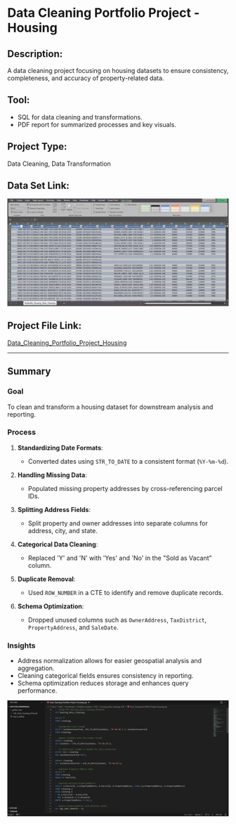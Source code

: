 # Data Cleaning Portfolio Project - Housing

## Description:
A data cleaning project focusing on housing datasets to ensure consistency, completeness, and accuracy of property-related data.

## Tool:
- SQL for data cleaning and transformations.
- PDF report for summarized processes and key visuals.

## Project Type:
Data Cleaning, Data Transformation

## Data Set Link:
![Housing_Data_Set](Housing_Data_Set.png)

## Project File Link:
[Data_Cleaning_Portfolio_Project_Housing](Data_Cleaning_Portfolio_Project_Housing.sql)

---

## Summary

### Goal
To clean and transform a housing dataset for downstream analysis and reporting.

### Process
1. **Standardizing Date Formats**:
   - Converted dates using `STR_TO_DATE` to a consistent format (`%Y-%m-%d`).

2. **Handling Missing Data**:
   - Populated missing property addresses by cross-referencing parcel IDs.

3. **Splitting Address Fields**:
   - Split property and owner addresses into separate columns for address, city, and state.

4. **Categorical Data Cleaning**:
   - Replaced 'Y' and 'N' with 'Yes' and 'No' in the "Sold as Vacant" column.

5. **Duplicate Removal**:
   - Used `ROW_NUMBER` in a CTE to identify and remove duplicate records.

6. **Schema Optimization**:
   - Dropped unused columns such as `OwnerAddress`, `TaxDistrict`, `PropertyAddress`, and `SaleDate`.

### Insights
- Address normalization allows for easier geospatial analysis and aggregation.
- Cleaning categorical fields ensures consistency in reporting.
- Schema optimization reduces storage and enhances query performance.

![Housing_SQL](Housing_SQL.png)
